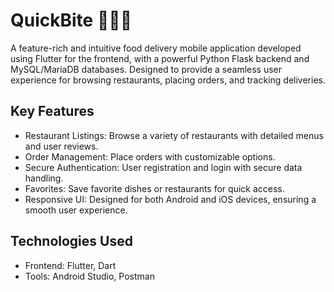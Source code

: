 # QuickBite 🍔🚴‍♂️

A feature-rich and intuitive food delivery mobile application developed using Flutter for the frontend, with a powerful Python Flask backend and MySQL/MariaDB databases. Designed to provide a seamless user experience for browsing restaurants, placing orders, and tracking deliveries.

## Key Features

- Restaurant Listings: Browse a variety of restaurants with detailed menus and user reviews.
- Order Management: Place orders with customizable options.
- Secure Authentication: User registration and login with secure data handling.
- Favorites: Save favorite dishes or restaurants for quick access.
- Responsive UI: Designed for both Android and iOS devices, ensuring a smooth user experience.

## Technologies Used
- Frontend: Flutter, Dart
- Tools: Android Studio, Postman
